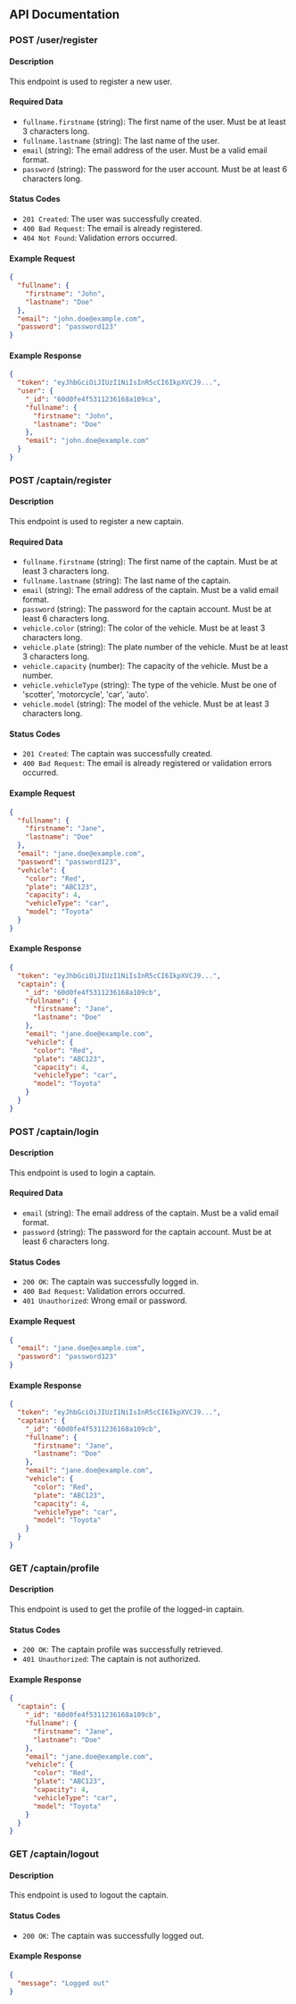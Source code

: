 ## API Documentation

### POST /user/register

#### Description
This endpoint is used to register a new user.

#### Required Data
- `fullname.firstname` (string): The first name of the user. Must be at least 3 characters long.
- `fullname.lastname` (string): The last name of the user.
- `email` (string): The email address of the user. Must be a valid email format.
- `password` (string): The password for the user account. Must be at least 6 characters long.

#### Status Codes
- `201 Created`: The user was successfully created.
- `400 Bad Request`: The email is already registered.
- `404 Not Found`: Validation errors occurred.

#### Example Request
```json
{
  "fullname": {
    "firstname": "John",
    "lastname": "Doe"
  },
  "email": "john.doe@example.com",
  "password": "password123"
}
```

#### Example Response
```json
{
  "token": "eyJhbGciOiJIUzI1NiIsInR5cCI6IkpXVCJ9...",
  "user": {
    "_id": "60d0fe4f5311236168a109ca",
    "fullname": {
      "firstname": "John",
      "lastname": "Doe"
    },
    "email": "john.doe@example.com"
  }
}
```
### POST /captain/register

#### Description
This endpoint is used to register a new captain.

#### Required Data
- `fullname.firstname` (string): The first name of the captain. Must be at least 3 characters long.
- `fullname.lastname` (string): The last name of the captain.
- `email` (string): The email address of the captain. Must be a valid email format.
- `password` (string): The password for the captain account. Must be at least 6 characters long.
- `vehicle.color` (string): The color of the vehicle. Must be at least 3 characters long.
- `vehicle.plate` (string): The plate number of the vehicle. Must be at least 3 characters long.
- `vehicle.capacity` (number): The capacity of the vehicle. Must be a number.
- `vehicle.vehicleType` (string): The type of the vehicle. Must be one of 'scotter', 'motorcycle', 'car', 'auto'.
- `vehicle.model` (string): The model of the vehicle. Must be at least 3 characters long.

#### Status Codes
- `201 Created`: The captain was successfully created.
- `400 Bad Request`: The email is already registered or validation errors occurred.

#### Example Request
```json
{
  "fullname": {
    "firstname": "Jane",
    "lastname": "Doe"
  },
  "email": "jane.doe@example.com",
  "password": "password123",
  "vehicle": {
    "color": "Red",
    "plate": "ABC123",
    "capacity": 4,
    "vehicleType": "car",
    "model": "Toyota"
  }
}
```

#### Example Response
```json
{
  "token": "eyJhbGciOiJIUzI1NiIsInR5cCI6IkpXVCJ9...",
  "captain": {
    "_id": "60d0fe4f5311236168a109cb",
    "fullname": {
      "firstname": "Jane",
      "lastname": "Doe"
    },
    "email": "jane.doe@example.com",
    "vehicle": {
      "color": "Red",
      "plate": "ABC123",
      "capacity": 4,
      "vehicleType": "car",
      "model": "Toyota"
    }
  }
}
```

### POST /captain/login

#### Description
This endpoint is used to login a captain.

#### Required Data
- `email` (string): The email address of the captain. Must be a valid email format.
- `password` (string): The password for the captain account. Must be at least 6 characters long.

#### Status Codes
- `200 OK`: The captain was successfully logged in.
- `400 Bad Request`: Validation errors occurred.
- `401 Unauthorized`: Wrong email or password.

#### Example Request
```json
{
  "email": "jane.doe@example.com",
  "password": "password123"
}
```

#### Example Response
```json
{
  "token": "eyJhbGciOiJIUzI1NiIsInR5cCI6IkpXVCJ9...",
  "captain": {
    "_id": "60d0fe4f5311236168a109cb",
    "fullname": {
      "firstname": "Jane",
      "lastname": "Doe"
    },
    "email": "jane.doe@example.com",
    "vehicle": {
      "color": "Red",
      "plate": "ABC123",
      "capacity": 4,
      "vehicleType": "car",
      "model": "Toyota"
    }
  }
}
```

### GET /captain/profile

#### Description
This endpoint is used to get the profile of the logged-in captain.

#### Status Codes
- `200 OK`: The captain profile was successfully retrieved.
- `401 Unauthorized`: The captain is not authorized.

#### Example Response
```json
{
  "captain": {
    "_id": "60d0fe4f5311236168a109cb",
    "fullname": {
      "firstname": "Jane",
      "lastname": "Doe"
    },
    "email": "jane.doe@example.com",
    "vehicle": {
      "color": "Red",
      "plate": "ABC123",
      "capacity": 4,
      "vehicleType": "car",
      "model": "Toyota"
    }
  }
}
```

### GET /captain/logout

#### Description
This endpoint is used to logout the captain.

#### Status Codes
- `200 OK`: The captain was successfully logged out.

#### Example Response
```json
{
  "message": "Logged out"
}
```